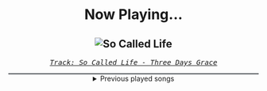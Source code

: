 <div align="center"> 
<h1>Now Playing...</h1>

![So Called Life](https://i.scdn.co/image/ab67616d00001e0291c8a7df5913c07233a99551)
--
_<samp><a href="https://open.spotify.com/track/1QTQ3VNzabl4yF5GJE6hhK">Track: So Called Life - Three Days Grace</a></samp>_

<div style="border: 1px #4B5054 solid"></div>
<details>
  <summary>
    Previous played songs
  </summary>
  <table>
    <thead>
      <tr>
        <th>
          Artist
        </th>
        <th>
          Song
        </th>
        <th>
          Link
        </th>
      </tr>
    </thead>
    <tbody>
      <tr><td>Three Days Grace</td><td>So Called Life</td><td><a href="https://open.spotify.com/track/1QTQ3VNzabl4yF5GJE6hhK">https://open.spotify.com/track/1QTQ3VNzabl4yF5GJE6hhK</a></td></tr><tr><td>Sabaton</td><td>Fields of Verdun</td><td><a href="https://open.spotify.com/track/2VS1jveuhfU7Latlgfh62T">https://open.spotify.com/track/2VS1jveuhfU7Latlgfh62T</a></td></tr><tr><td>Motionless In White</td><td>Red, White & Boom (feat. Caleb Shomo)</td><td><a href="https://open.spotify.com/track/0JGfANN7zFpb3NbRzYKXrp">https://open.spotify.com/track/0JGfANN7zFpb3NbRzYKXrp</a></td></tr><tr><td>Amaranthe</td><td>Archangel</td><td><a href="https://open.spotify.com/track/63aGgWIoGfl3wxykzje8eJ">https://open.spotify.com/track/63aGgWIoGfl3wxykzje8eJ</a></td></tr><tr><td>Arch Enemy</td><td>Handshake with Hell</td><td><a href="https://open.spotify.com/track/4jPU94aF0U2PMNN0aBnhgX">https://open.spotify.com/track/4jPU94aF0U2PMNN0aBnhgX</a></td></tr><tr><td>Disturbed</td><td>Unstoppable</td><td><a href="https://open.spotify.com/track/6l769YojBjFfjOItRJQPCM">https://open.spotify.com/track/6l769YojBjFfjOItRJQPCM</a></td></tr><tr><td>Disturbed</td><td>Indestructible</td><td><a href="https://open.spotify.com/track/42ZVk59gT4tMlrZmd8Ijxf">https://open.spotify.com/track/42ZVk59gT4tMlrZmd8Ijxf</a></td></tr><tr><td>Disturbed</td><td>Feeding the Fire</td><td><a href="https://open.spotify.com/track/33l1p3N7TCrWluW4grQdpv">https://open.spotify.com/track/33l1p3N7TCrWluW4grQdpv</a></td></tr><tr><td>Disturbed</td><td>Feeding the Fire</td><td><a href="https://open.spotify.com/track/33l1p3N7TCrWluW4grQdpv">https://open.spotify.com/track/33l1p3N7TCrWluW4grQdpv</a></td></tr><tr><td>DEATHPHONK</td><td>I</td><td><a href="https://open.spotify.com/track/0l3C33wzCGw5nsJsw5fXte">https://open.spotify.com/track/0l3C33wzCGw5nsJsw5fXte</a></td></tr><tr><td>Architects</td><td>Giving Blood</td><td><a href="https://open.spotify.com/track/5OVb8VkoO9ZYG64ngOPZpW">https://open.spotify.com/track/5OVb8VkoO9ZYG64ngOPZpW</a></td></tr><tr><td>Architects</td><td>Giving Blood</td><td><a href="https://open.spotify.com/track/5OVb8VkoO9ZYG64ngOPZpW">https://open.spotify.com/track/5OVb8VkoO9ZYG64ngOPZpW</a></td></tr><tr><td>Motionless In White</td><td>Red, White & Boom (feat. Caleb Shomo)</td><td><a href="https://open.spotify.com/track/0JGfANN7zFpb3NbRzYKXrp">https://open.spotify.com/track/0JGfANN7zFpb3NbRzYKXrp</a></td></tr><tr><td>Five Finger Death Punch</td><td>Judgment Day</td><td><a href="https://open.spotify.com/track/28pN19lOLb7o6CZlCAcflX">https://open.spotify.com/track/28pN19lOLb7o6CZlCAcflX</a></td></tr><tr><td>Drowning Pool</td><td>Step Up</td><td><a href="https://open.spotify.com/track/4Q1w4Ryyi8KNxxaFlOQClK">https://open.spotify.com/track/4Q1w4Ryyi8KNxxaFlOQClK</a></td></tr><tr><td>Breaking Benjamin</td><td>Blood</td><td><a href="https://open.spotify.com/track/7gQ7DfSSc3b8e4cHtFnDxu">https://open.spotify.com/track/7gQ7DfSSc3b8e4cHtFnDxu</a></td></tr><tr><td>Breaking Benjamin</td><td>Blood</td><td><a href="https://open.spotify.com/track/7gQ7DfSSc3b8e4cHtFnDxu">https://open.spotify.com/track/7gQ7DfSSc3b8e4cHtFnDxu</a></td></tr><tr><td>Of Mice & Men</td><td>Obsolete</td><td><a href="https://open.spotify.com/track/4d8iN5Re3A6UOYVxZAbJ7v">https://open.spotify.com/track/4d8iN5Re3A6UOYVxZAbJ7v</a></td></tr><tr><td>Bullet For My Valentine</td><td>Your Betrayal</td><td><a href="https://open.spotify.com/track/25GC50HslaaruyrKjdu0lP">https://open.spotify.com/track/25GC50HslaaruyrKjdu0lP</a></td></tr><tr><td>Bring Me The Horizon</td><td>Teardrops</td><td><a href="https://open.spotify.com/track/3aniWcwiiYKHpm3F5TdeKD">https://open.spotify.com/track/3aniWcwiiYKHpm3F5TdeKD</a></td></tr>
    </tbody>
  </table>
</details>

</div>

